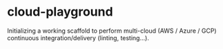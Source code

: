 # cloud-playground

Initializing a working scaffold to perform multi-cloud (AWS / Azure / GCP) continuous integration/delivery (linting, testing...).  
